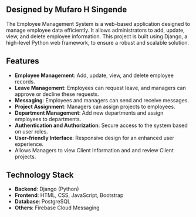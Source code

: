 ## Designed by Mufaro H Singende 

The Employee Management System is a web-based application designed to manage employee data efficiently. It allows administrators to add, update, view, and delete employee information. This project is built using Django, a high-level Python web framework, to ensure a robust and scalable solution.

## Features

- **Employee Management**: Add, update, view, and delete employee records.
- **Leave Management**: Employees can request leave, and managers can approve or decline these requests.
- **Messaging**: Employees and managers can send and receive messages.
- **Project Assignment**: Managers can assign projects to employees.
- **Department Management**: Add new departments and assign employees to departments.
- **Authentication and Authorization**: Secure access to the system based on user roles.
- **User-friendly Interface**: Responsive design for an enhanced user experience.
- Allows Managers to view Client Information and and review Client projects. 

## Technology Stack

- **Backend**: Django (Python)
- **Frontend**: HTML, CSS, JavaScript, Bootstrap
- **Database**: PostgreSQL
- **Others**: Firebase Cloud Messaging

